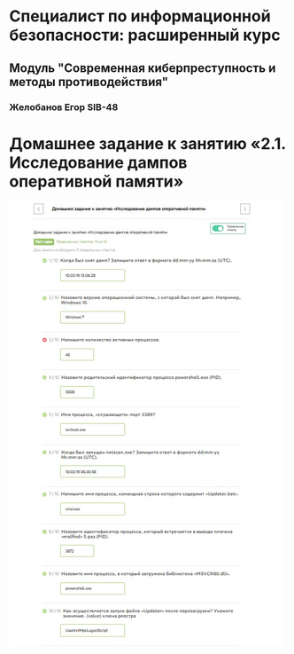 # Специалист по информационной безопасности: расширенный курс
## Модуль "Современная киберпреступность и методы противодействия"
### Желобанов Егор SIB-48

# Домашнее задание к занятию «2.1. Исследование дампов оперативной памяти»

![](Test2.jpg)
